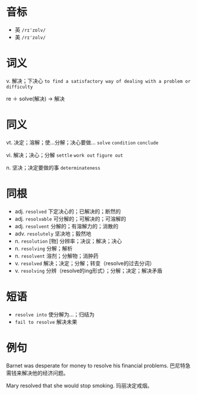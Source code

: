 # 音标

- 英 `/rɪ'zɒlv/`
- 美 `/rɪ'zɑlv/`

# 词义

v. 解决；下决心
`to find a satisfactory way of dealing with a problem or difficulty`



re ＋ solve(解决) → 解决

# 同义

vt. 决定；溶解；使…分解；决心要做…
`solve` `condition` `conclude`

vi. 解决；决心；分解
`settle` `work out` `figure out`

n. 坚决；决定要做的事
`determinateness`

# 同根

- adj. `resolved` 下定决心的；已解决的；断然的
- adj. `resolvable` 可分解的；可解决的；可溶解的
- adj. `resolvent` 分解的；有溶解力的；消散的
- adv. `resolutely` 坚决地；毅然地
- n. `resolution` [物] 分辨率；决议；解决；决心
- n. `resolving` 分解；解析
- n. `resolvent` 溶剂；分解物；消肿药
- v. `resolved` 解决；决定；分解；转变（resolve的过去分词）
- v. `resolving` 分辨（resolve的ing形式）；分解；决定；解决矛盾

# 短语

- `resolve into` 使分解为…；归结为
- `fail to resolve` 解决未果

# 例句

Barnet was desperate for money to resolve his financial problems.
巴尼特急需钱来解决他的经济问题。

Mary resolved that she would stop smoking.
玛丽决定戒烟。


